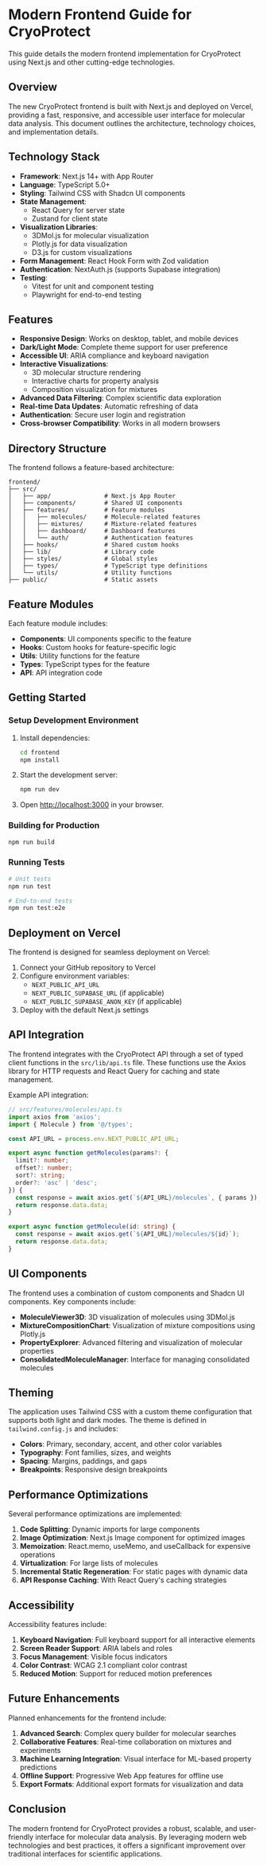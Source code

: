 # Modern Frontend Guide for CryoProtect

This guide details the modern frontend implementation for CryoProtect using Next.js and other cutting-edge technologies.

## Overview

The new CryoProtect frontend is built with Next.js and deployed on Vercel, providing a fast, responsive, and accessible user interface for molecular data analysis. This document outlines the architecture, technology choices, and implementation details.

## Technology Stack

- **Framework**: Next.js 14+ with App Router
- **Language**: TypeScript 5.0+
- **Styling**: Tailwind CSS with Shadcn UI components
- **State Management**:
  - React Query for server state
  - Zustand for client state
- **Visualization Libraries**:
  - 3DMol.js for molecular visualization
  - Plotly.js for data visualization
  - D3.js for custom visualizations
- **Form Management**: React Hook Form with Zod validation
- **Authentication**: NextAuth.js (supports Supabase integration)
- **Testing**:
  - Vitest for unit and component testing
  - Playwright for end-to-end testing

## Features

- **Responsive Design**: Works on desktop, tablet, and mobile devices
- **Dark/Light Mode**: Complete theme support for user preference
- **Accessible UI**: ARIA compliance and keyboard navigation
- **Interactive Visualizations**:
  - 3D molecular structure rendering
  - Interactive charts for property analysis
  - Composition visualization for mixtures
- **Advanced Data Filtering**: Complex scientific data exploration
- **Real-time Data Updates**: Automatic refreshing of data
- **Authentication**: Secure user login and registration
- **Cross-browser Compatibility**: Works in all modern browsers

## Directory Structure

The frontend follows a feature-based architecture:

```
frontend/
├── src/
│   ├── app/               # Next.js App Router
│   ├── components/        # Shared UI components
│   ├── features/          # Feature modules
│   │   ├── molecules/     # Molecule-related features
│   │   ├── mixtures/      # Mixture-related features
│   │   ├── dashboard/     # Dashboard features
│   │   └── auth/          # Authentication features
│   ├── hooks/             # Shared custom hooks
│   ├── lib/               # Library code
│   ├── styles/            # Global styles
│   ├── types/             # TypeScript type definitions
│   └── utils/             # Utility functions
├── public/                # Static assets
```

## Feature Modules

Each feature module includes:

- **Components**: UI components specific to the feature
- **Hooks**: Custom hooks for feature-specific logic
- **Utils**: Utility functions for the feature
- **Types**: TypeScript types for the feature
- **API**: API integration code

## Getting Started

### Setup Development Environment

1. Install dependencies:
   ```bash
   cd frontend
   npm install
   ```

2. Start the development server:
   ```bash
   npm run dev
   ```

3. Open [http://localhost:3000](http://localhost:3000) in your browser.

### Building for Production

```bash
npm run build
```

### Running Tests

```bash
# Unit tests
npm run test

# End-to-end tests
npm run test:e2e
```

## Deployment on Vercel

The frontend is designed for seamless deployment on Vercel:

1. Connect your GitHub repository to Vercel
2. Configure environment variables:
   - `NEXT_PUBLIC_API_URL`
   - `NEXT_PUBLIC_SUPABASE_URL` (if applicable)
   - `NEXT_PUBLIC_SUPABASE_ANON_KEY` (if applicable)
3. Deploy with the default Next.js settings

## API Integration

The frontend integrates with the CryoProtect API through a set of typed client functions in the `src/lib/api.ts` file. These functions use the Axios library for HTTP requests and React Query for caching and state management.

Example API integration:

```typescript
// src/features/molecules/api.ts
import axios from 'axios';
import { Molecule } from '@/types';

const API_URL = process.env.NEXT_PUBLIC_API_URL;

export async function getMolecules(params?: {
  limit?: number;
  offset?: number;
  sort?: string;
  order?: 'asc' | 'desc';
}) {
  const response = await axios.get(`${API_URL}/molecules`, { params });
  return response.data.data;
}

export async function getMolecule(id: string) {
  const response = await axios.get(`${API_URL}/molecules/${id}`);
  return response.data.data;
}
```

## UI Components

The frontend uses a combination of custom components and Shadcn UI components. Key components include:

- **MoleculeViewer3D**: 3D visualization of molecules using 3DMol.js
- **MixtureCompositionChart**: Visualization of mixture compositions using Plotly.js
- **PropertyExplorer**: Advanced filtering and visualization of molecular properties
- **ConsolidatedMoleculeManager**: Interface for managing consolidated molecules

## Theming

The application uses Tailwind CSS with a custom theme configuration that supports both light and dark modes. The theme is defined in `tailwind.config.js` and includes:

- **Colors**: Primary, secondary, accent, and other color variables
- **Typography**: Font families, sizes, and weights
- **Spacing**: Margins, paddings, and gaps
- **Breakpoints**: Responsive design breakpoints

## Performance Optimizations

Several performance optimizations are implemented:

1. **Code Splitting**: Dynamic imports for large components
2. **Image Optimization**: Next.js Image component for optimized images
3. **Memoization**: React.memo, useMemo, and useCallback for expensive operations
4. **Virtualization**: For large lists of molecules
5. **Incremental Static Regeneration**: For static pages with dynamic data
6. **API Response Caching**: With React Query's caching strategies

## Accessibility

Accessibility features include:

1. **Keyboard Navigation**: Full keyboard support for all interactive elements
2. **Screen Reader Support**: ARIA labels and roles
3. **Focus Management**: Visible focus indicators
4. **Color Contrast**: WCAG 2.1 compliant color contrast
5. **Reduced Motion**: Support for reduced motion preferences

## Future Enhancements

Planned enhancements for the frontend include:

1. **Advanced Search**: Complex query builder for molecular searches
2. **Collaborative Features**: Real-time collaboration on mixtures and experiments
3. **Machine Learning Integration**: Visual interface for ML-based property predictions
4. **Offline Support**: Progressive Web App features for offline use
5. **Export Formats**: Additional export formats for visualization and data

## Conclusion

The modern frontend for CryoProtect provides a robust, scalable, and user-friendly interface for molecular data analysis. By leveraging modern web technologies and best practices, it offers a significant improvement over traditional interfaces for scientific applications.